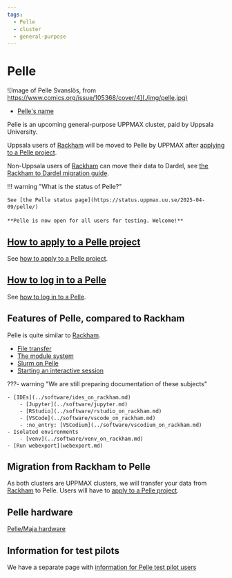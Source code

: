 ```yaml
---
tags:
  - Pelle
  - cluster
  - general-purpose
---
```


# Pelle

![Image of Pelle Svanslös, from https://www.comics.org/issue/105368/cover/4](./img/pelle.jpg)

- [Pelle's name](pelles_name.md)

Pelle is an upcoming general-purpose UPPMAX cluster,
paid by Uppsala University.


Uppsala users of [Rackham](rackham.md) will be moved to Pelle
by UPPMAX after [applying to a Pelle project](../getting_started/project_apply_pelle.md).

Non-Uppsala users of [Rackham](rackham.md) can move their data to
Dardel, see [the Rackham to Dardel migration guide](../cluster_guides/dardel_migration.md).

!!! warning "What is the status of Pelle?"

    See [the Pelle status page](https://status.uppmax.uu.se/2025-04-09/pelle/)

    **Pelle is now open for all users for testing. Welcome!**

## [How to apply to a Pelle project](../getting_started/project_apply_pelle.md)

See [how to apply to a Pelle project](../getting_started/project_apply_pelle.md).

## [How to log in to a Pelle](../getting_started/login_pelle.md)

See [how to log in to a Pelle](../getting_started/login_pelle.md).

## Features of Pelle, compared to Rackham

Pelle is quite similar to [Rackham](rackham.md).

- [File transfer](transfer_pelle.md)
- [The module system](pelle_modules.md)
- [Slurm on Pelle](slurm_on_pelle.md)
- [Starting an interactive session](start_interactive_session_on_pelle.md)


???- warning "We are still preparing documentation of these subjects"

    - [IDEs](../software/ides_on_rackham.md)
        - [Jupyter](../software/jupyter.md)
        - [RStudio](../software/rstudio_on_rackham.md)
        - [VSCode](../software/vscode_on_rackham.md)
        - :no_entry: [VSCodium](../software/vscodium_on_rackham.md)
    - Isolated environments
        - [venv](../software/venv_on_rackham.md)
    - [Run webexport](webexport.md)


## Migration from Rackham to Pelle

As both clusters are UPPMAX clusters,
we will transfer your data from [Rackham](rackham.md)
to Pelle. Users will have to [apply to a Pelle project](../getting_started/project_apply_pelle.md).

## Pelle hardware

[Pelle/Maja hardware](../hardware/clusters/pelle.md)

## Information for test pilots

We have a separate page with [information for Pelle test pilot users](./pelle_test.md)
